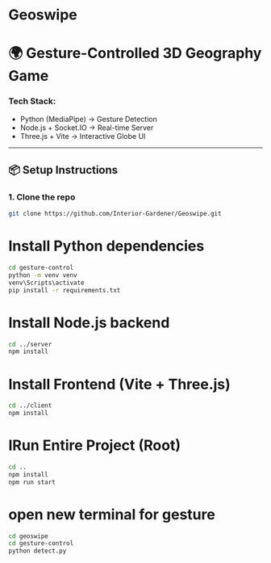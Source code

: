 # Geoswipe

# 🌍 Gesture-Controlled 3D Geography Game

### Tech Stack:
- Python (MediaPipe) → Gesture Detection
- Node.js + Socket.IO → Real-time Server
- Three.js + Vite → Interactive Globe UI

---

## 📦 Setup Instructions

### 1. Clone the repo
```bash
git clone https://github.com/Interior-Gardener/Geoswipe.git
```

# Install Python dependencies
```bash
cd gesture-control
python -m venv venv
venv\Scripts\activate
pip install -r requirements.txt
```
# Install Node.js backend
```bash
cd ../server
npm install
```
# Install Frontend (Vite + Three.js)
```bash
cd ../client
npm install
```

# IRun Entire Project (Root)
```bash
cd ..
npm install
npm run start
```


# open new terminal for gesture 
```bash
cd geoswipe
cd gesture-control
python detect.py
```